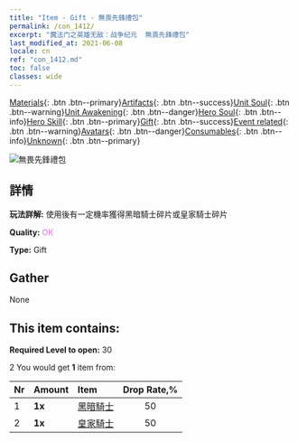 ```yaml
---
title: "Item - Gift - 無畏先鋒禮包"
permalink: /con_1412/
excerpt: "魔法门之英雄无敌：战争纪元  無畏先鋒禮包"
last_modified_at: 2021-06-08
locale: cn
ref: "con_1412.md"
toc: false
classes: wide
---
```

 [Materials](/ItemsCN/){: .btn .btn--primary}[Artifacts](/ItemsCN/Artifacts/){: .btn .btn--success}[Unit Soul](/ItemsCN/UnitSoul/){: .btn .btn--warning}[Unit Awakening](/ItemsCN/UnitAwakening/){: .btn .btn--danger}[Hero Soul](/ItemsCN/HeroSoul/){: .btn .btn--info}[Hero Skill](/ItemsCN/HeroSkill/){: .btn .btn--primary}[Gift](/ItemsCN/Gift/){: .btn .btn--success}[Event related](/ItemsCN/Events/){: .btn .btn--warning}[Avatars](/ItemsCN/Avatars/){: .btn .btn--danger}[Consumables](/ItemsCN/Consumables/){: .btn .btn--info}[Unknown](/ItemsCN/Unknown/){: .btn .btn--primary}

 ![無畏先鋒禮包](/images/t/i_907026.png)

## 詳情
 **玩法詳解:** 使用後有一定機率獲得黑暗騎士碎片或皇家騎士碎片

 **Quality:** <span style="color: #DA70D6">OK</span>

 **Type:** Gift

## Gather

  None

## This item contains:

 **Required Level to open:** 30

 2 You would get **1** item  from:

  | Nr | Amount |     Item    | Drop Rate,% |
  |:---|:-------|:------------|:---------:|
  | 1 |  **1x** | [黑暗騎士](/cn/Items/unt_213/) | 50 | 
  | 2 |  **1x** | [皇家騎士](/cn/Items/unt_195/) | 50 | 
